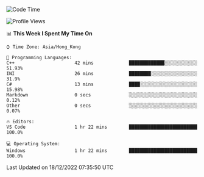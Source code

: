 <!--START_SECTION:waka-->
![Code Time](http://img.shields.io/badge/Code%20Time-27%20hrs%2044%20mins-blue)

![Profile Views](http://img.shields.io/badge/Profile%20Views-0-blue)

📊 **This Week I Spent My Time On** 

```text
⌚︎ Time Zone: Asia/Hong_Kong

💬 Programming Languages: 
C++                      42 mins             █████████████░░░░░░░░░░░░   51.93% 
INI                      26 mins             ████████░░░░░░░░░░░░░░░░░   31.9% 
C#                       13 mins             ████░░░░░░░░░░░░░░░░░░░░░   15.98% 
Markdown                 0 secs              ░░░░░░░░░░░░░░░░░░░░░░░░░   0.12% 
Other                    0 secs              ░░░░░░░░░░░░░░░░░░░░░░░░░   0.07%

🔥 Editors: 
VS Code                  1 hr 22 mins        █████████████████████████   100.0%

💻 Operating System: 
Windows                  1 hr 22 mins        █████████████████████████   100.0%

```


 Last Updated on 18/12/2022 07:35:50 UTC
<!--END_SECTION:waka-->
